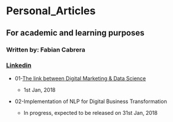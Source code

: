 # Personal_Articles

## For academic and learning purposes

### Written by: Fabian Cabrera
### [Linkedin](https://www.linkedin.com/in/fabianlcm/)

- 01-[The link between Digital Marketing & Data Science](https://www.linkedin.com/post/edit/link-between-digital-marketing-data-science-fabian-cabrera)
  - 1st Jan, 2018
  
- 02-Implementation of NLP for Digital Business Transformation
  - In progress, expected to be released on 31st Jan, 2018
